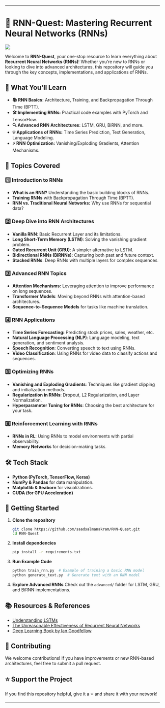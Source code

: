
---

# 🚀 RNN-Quest: Mastering Recurrent Neural Networks (RNNs)

![](https://cdn.pixabay.com/photo/2024/12/20/06/09/neural-9279382_1280.png)

Welcome to **RNN-Quest**, your one-stop resource to learn everything about **Recurrent Neural Networks (RNNs)**! Whether you're new to RNNs or looking to dive into advanced architectures, this repository will guide you through the key concepts, implementations, and applications of RNNs.

## 🚀 What You'll Learn

- **📚 RNN Basics:** Architecture, Training, and Backpropagation Through Time (BPTT).
- **🛠️ Implementing RNNs:** Practical code examples with PyTorch and TensorFlow.
- **🔍 Advanced RNN Architectures:** LSTM, GRU, BiRNN, and more.
- **💡 Applications of RNNs:** Time Series Prediction, Text Generation, Language Modeling.
- **⚡ RNN Optimization:** Vanishing/Exploding Gradients, Attention Mechanisms.

## 📌 Topics Covered

### 1️⃣ Introduction to RNNs
- **What is an RNN?** Understanding the basic building blocks of RNNs.
- **Training RNNs** with Backpropagation Through Time (BPTT).
- **RNN vs. Traditional Neural Networks:** Why use RNNs for sequential data?

### 2️⃣ Deep Dive into RNN Architectures
- **Vanilla RNN**: Basic Recurrent Layer and its limitations.
- **Long Short-Term Memory (LSTM)**: Solving the vanishing gradient problem.
- **Gated Recurrent Unit (GRU)**: A simpler alternative to LSTM.
- **Bidirectional RNNs (BiRNNs)**: Capturing both past and future context.
- **Stacked RNNs**: Deep RNNs with multiple layers for complex sequences.

### 3️⃣ Advanced RNN Topics
- **Attention Mechanisms:** Leveraging attention to improve performance on long sequences.
- **Transformer Models**: Moving beyond RNNs with attention-based architectures.
- **Sequence-to-Sequence Models** for tasks like machine translation.

### 4️⃣ RNN Applications
- **Time Series Forecasting:** Predicting stock prices, sales, weather, etc.
- **Natural Language Processing (NLP)**: Language modeling, text generation, and sentiment analysis.
- **Speech Recognition**: Converting speech to text using RNNs.
- **Video Classification**: Using RNNs for video data to classify actions and sequences.

### 5️⃣ Optimizing RNNs
- **Vanishing and Exploding Gradients**: Techniques like gradient clipping and initialization methods.
- **Regularization in RNNs**: Dropout, L2 Regularization, and Layer Normalization.
- **Hyperparameter Tuning for RNNs**: Choosing the best architecture for your task.

### 6️⃣ Reinforcement Learning with RNNs
- **RNNs in RL**: Using RNNs to model environments with partial observability.
- **Memory Networks** for decision-making tasks.

## 🛠️ Tech Stack
- **Python (PyTorch, TensorFlow, Keras)**
- **NumPy & Pandas** for data manipulation.
- **Matplotlib & Seaborn** for visualizations.
- **CUDA (for GPU Acceleration)**

## 📌 Getting Started

1. **Clone the repository**
   ```bash
   git clone https://github.com/saadsalmanakram/RNN-Quest.git
   cd RNN-Quest
   ```

2. **Install dependencies**
   ```bash
   pip install -r requirements.txt
   ```

3. **Run Example Code**
   ```bash
   python train_rnn.py  # Example of training a basic RNN model
   python generate_text.py  # Generate text with an RNN model
   ```

4. **Explore Advanced RNNs**
   Check out the `advanced/` folder for LSTM, GRU, and BiRNN implementations.

## 📚 Resources & References
- [Understanding LSTMs](https://colah.github.io/posts/2015-08-Understanding-LSTMs/)
- [The Unreasonable Effectiveness of Recurrent Neural Networks](http://karpathy.github.io/2015/05/21/rnn-effectiveness/)
- [Deep Learning Book by Ian Goodfellow](https://www.deeplearningbook.org/)

## 🤝 Contributing
We welcome contributions! If you have improvements or new RNN-based architectures, feel free to submit a pull request.

## ⭐ Support the Project
If you find this repository helpful, give it a ⭐ and share it with your network!

---
